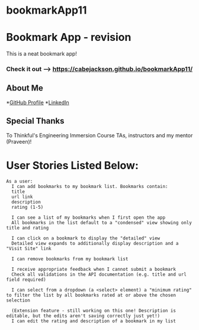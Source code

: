 # bookmarkApp11
# Bookmark App - revision
This is a neat bookmark app!
### Check it out --> https://cabejackson.github.io/bookmarkApp11/
## About Me

*[GitHub Profile](https://github.com/cabejackson)
*[LinkedIn](https://www.linkedin.com/in/caleb-jackson-cabe/)

## Special Thanks

To Thinkful's Engineering Immersion Course TAs, instructors and my mentor (Praveen)!

# User Stories Listed Below:

    As a user:
      I can add bookmarks to my bookmark list. Bookmarks contain:
      title
      url link
      description
      rating (1-5)
      
      I can see a list of my bookmarks when I first open the app
      All bookmarks in the list default to a "condensed" view showing only title and rating
      
      I can click on a bookmark to display the "detailed" view
      Detailed view expands to additionally display description and a "Visit Site" link
      
      I can remove bookmarks from my bookmark list

      I receive appropriate feedback when I cannot submit a bookmark
      Check all validations in the API documentation (e.g. title and url field required)
      
      I can select from a dropdown (a <select> element) a "minimum rating" to filter the list by all bookmarks rated at or above the chosen selection

      (Extension feature - still working on this one! Description is editable, but the edits aren't saving correctly just yet!) 
      I can edit the rating and description of a bookmark in my list

